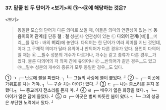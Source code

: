 ### 37. 밑줄 친 두 단어가 <보기>의 ㉠～㉤에 해당하는 것은?
<보기>
> 동일한 모습의 단어가 다른 의미로 쓰일 때, 이들은 의미의 연관성이 없는 ㉠ __동음이의어 관계__(󰃚 단풍 __철__ : __철__ 성분)나 연관성이 있는 ㉡ __다의어 관계__([예]󰃚__머리__를 깎다 : 배의 __머리__)에 놓인다. 다의어는 한 단어가 여러 의미를 지닌 것인데, 이때 그 구체적 의미가 달라 유의어나 반의어가 다른 경우가 있다. 용언이 다의어일 때는 ㉢ __필수 성분의 개수가 다르거나, 개수는 같고 종류가 다른 경우__가 있다. 물론 다의어의 각 의미 간에 유의어나 ㉣ __반의어가 같은 경우__도 있고 ㉤__필수 성분의 개수와 종류가 모두 동일한 경우__도 있다.

① ㄱ ┌─ 난로에 불을 피웠다. ┐
└─ 그들의 사랑에 불이 붙었다. ┘
② ㄴ ┌─ 이곳에 가위표를 치는 거야. ┐
└─ 구슬 치는 아이가 있다. ┘
③ ㄷ ┌─ 나는 종소리를 듣지 못했다.┐
└─ 종교까지 전소리를 듣지 마. ┘
④ ㄹ ┌─ 배우가 엷은 화장을 했다. ┐
└─ 아이가 엷은 잠에 들었다. ┘
⑤ ㅁ ┌─ 이곳은 벌써 따뜻한 봄이 왔다. ┐
└─ 그의 성공은 부단한 노력에서 왔다. ┘